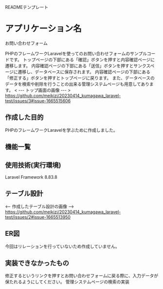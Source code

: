 READMEテンプレート

# アプリケーション名
お問い合わせフォーム

PHPのフレームワークLaravelを使ってのお問い合わせフォームのサンプルコードです。
トップページの下部にある「確認」ボタンを押すと内容確認ページに遷移します。
内容確認ページの下部にある「送信」ボタンを押すとサンクスページに遷移し、データベースに保存されます。
内容確認ページの下部にある「修正する」ボタンを押すとトップページに戻ります。
また、データベースのデータを検索や削除を行うことの出来る管理システムページも用意してあります。
< --- トップ画面の画像 --- >
https://github.com/meikizi/20230414_kumagawa_laravel-test/issues/3#issue-1665515606

## 作成した目的
PHPのフレームワークLaravelを学ぶために作成しました。

## 機能一覧

## 使用技術(実行環境)
Laravel Framework 8.83.8

## テーブル設計
<-- 作成したテーブル設計の画像 -->
https://github.com/meikizi/20230414_kumagawa_laravel-test/issues/2#issue-1665513950

## ER図
今回はリレーションを行っていないため作成していません。

## 実装できなかったもの
修正するというリンクを押すとお問い合わせフォームに戻る際に、入力データが保たれるようにしてください。
管理システムページの検索の実装
